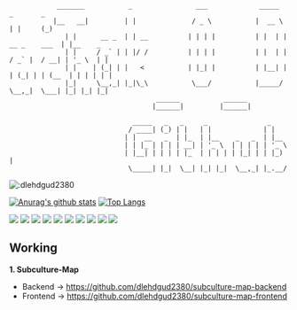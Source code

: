 ```
            _______           _                ___             _____                   _       _   
           |__   __|         | |              / _ \           |  __ \                 | |     (_)
              | |      __ _  | | __          | | | |          | |  | |   __ _    ___  | |__    _ 
              | |     / _` | | |/ /          | | | |          | |  | |  / _` |  / __| | '_ \  | |
              | |    | (_| | |   <           | |_| |          | |__| | | (_| | | (__  | | | | | |
              |_|     \__,_| |_|\_\           \___/           |_____/   \__,_|  \___| |_| |_| |_|
                                     ______           ______                                     
                                    |______|         |______|                  

                               _____   _   _     _               _     
                              / ____| (_) | |   | |             | |    
                             | |  __   _  | |_  | |__    _   _  | |__  
                             | | |_ | | | | __| | '_ \  | | | | | '_ \ 
                             | |__| | | | | |_  | | | | | |_| | | |_) |
                              \_____| |_|  \__| |_| |_|  \__,_| |_.__/  
```
![:dlehdgud2380](https://count.getloli.com/get/@:dlehdgud2380)

[![Anurag's github stats](https://github-readme-stats.vercel.app/api?username=dlehdgud2380&hide_rank=True)](https://github.com/anuraghazra/github-readme-stats) [![Top Langs](https://github-readme-stats.vercel.app/api/top-langs/?username=dlehdgud2380&layout=compact)](https://github.com/anuraghazra/github-readme-stats)


<img src="https://img.shields.io/badge/Python-3776AB?style=flat&logo=python&logoColor=white"/>  <img src="https://img.shields.io/badge/Javascript-F7DF1E?style=flat&logo=javascript&logoColor=white"/> <img src="https://img.shields.io/badge/HTML5-E34F26?style=flat&logo=HTML5&logoColor=white"/>
<img src="https://img.shields.io/badge/SQLite-003B57?style=flat&logo=SQLite&logoColor=white"/> <img src="https://img.shields.io/badge/MySQL-003B57?style=flat&logo=MySQL&logoColor=white"/>
<img src="https://img.shields.io/badge/Django-092E20?style=flat&logo=Django&logoColor=white"/> <img src="https://img.shields.io/badge/Flask-000000?style=flat&logo=Flask&logoColor=white"/> <img src="https://img.shields.io/badge/Bootstrap-7952B3?style=flat&logo=Bootstrap&logoColor=white"/>
<img src="https://img.shields.io/badge/Docker-2496ED?style=flat&logo=Docker&logoColor=white"/> <img src="https://img.shields.io/badge/Linux-FCC624?style=flat&logo=Linux&logoColor=white"/> 

## Working
**1. Subculture-Map**
* Backend -> https://github.com/dlehdgud2380/subculture-map-backend
* Frontend -> https://github.com/dlehdgud2380/subculture-map-frontend
